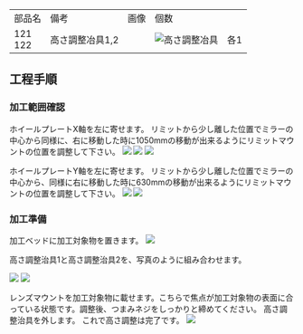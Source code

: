 <table class="packing-list">
    <tbody>
        <tr>
            <td>部品名</td>
            <td>備考</td>
            <td class="packing-img">画像</td>
            <td>個数</td>
        </tr>
        <tr>
            <td>
                121<br>
                122
            </td>
            <td>高さ調整冶具1,2</td>
            <td></td>
            <td><img src="./images/packing/121-122.jpg" alt="高さ調整冶具"/>
                </a></td>
            <td>各1</td>
        </tr>
    </tbody>
</table>

## 工程手順

### 加工範囲確認

ホイールプレートX軸を左に寄せます。
リミットから少し離した位置でミラーの中心から同様に、右に移動した時に1050mmの移動が出来るようにリミットマウントの位置を調整して下さい。
<img src="./images/034/000.jpg"/>
<img src="./images/034/001.jpg"/>
<img src="./images/034/002.jpg"/>

ホイールプレートY軸を左に寄せます。
リミットから少し離した位置でミラーの中心から、同様に右に移動した時に630mmの移動が出来るようにリミットマウントの位置を調整して下さい。
<img src="./images/034/003.jpg"/>
<img src="./images/034/004.jpg"/>

### 加工準備

加工ベッドに加工対象物を置きます。
<img src="./images/034/005.jpg"/>

高さ調整治具1と高さ調整治具2を、写真のように組み合わせます。

<img src="./images/034/006.jpg"/>
<img src="./images/034/007.jpg"/>

レンズマウントを加工対象物に載せます。こちらで焦点が加工対象物の表面に合っている状態です。調整後、つまみネジをしっかりと締めてください。
高さ調整治具を外します。
これで高さ調整は完了です。
<img src="./images/034/008.jpg"/>
